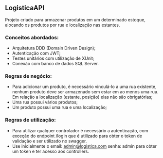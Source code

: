 ## LogisticaAPI

Projeto criado para armazenar produtos em um determinado estoque, alocando os produtos por rua e localização nas estantes.

### Conceitos abordados:

- Arquitetura DDD (Domain Driven Design);
- Autenticação com JWT;
- Testes unitários com utilização de XUnit;
- Conexão com banco de dados SQL Server.

### Regras de negócio:

- Para adicionar um produto, é necessário vinculá-lo a uma rua existente, nenhum produto deve ser armazenado sem estar em ao menos uma rua. Em relação a localização (estante, posição) elas não são obrigatórias;
- Uma rua possui vários produtos;
- Um produto possui uma rua e uma localização;

### Regras de utilização:

- Para utilizar qualquer controlador é necessário a autenticação, com exceção do endpoint /login que é utilizado para obter o token de validação e ser utilizado no swagger.
- Use inicialmente o email: admin@logistica.com senha: admin para obter um token e ter acesso aos controllers.
